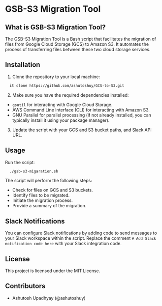 # GSB-S3 Migration Tool

## What is GSB-S3 Migration Tool?

The GSB-S3 Migration Tool is a Bash script that facilitates the migration of files from Google Cloud Storage (GCS) to Amazon S3. It automates the process of transferring files between these two cloud storage services.

## Installation

1. Clone the repository to your local machine:

```bash
  it clone https://github.com/ashutoshuy/GCS-to-S3.git
```


2. Make sure you have the required dependencies installed:
- `gsutil` for interacting with Google Cloud Storage.
- AWS Command Line Interface (CLI) for interacting with Amazon S3.
- GNU Parallel for parallel processing (if not already installed, you can typically install it using your package manager).

3. Update the script with your GCS and S3 bucket paths, and Slack API URL.

## Usage

Run the script:

```bash
  ./gsb-s3-migaration.sh
```


The script will perform the following steps:
- Check for files on GCS and S3 buckets.
- Identify files to be migrated.
- Initiate the migration process.
- Provide a summary of the migration.

## Slack Notifications

You can configure Slack notifications by adding code to send messages to your Slack workspace within the script. Replace the comment `# Add Slack notification code here` with your Slack integration code.

## License

This project is licensed under the MIT License.

## Contributors

- Ashutosh Upadhyay (@ashutoshuy)
  

